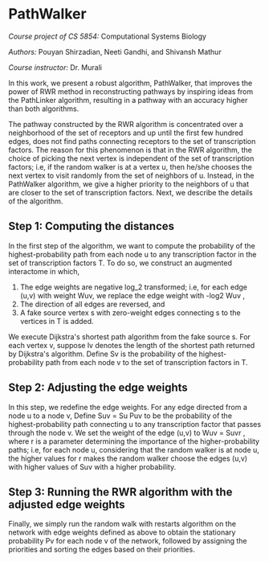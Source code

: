 # PathWalker

*Course project of CS 5854:* Computational Systems Biology

*Authors:* Pouyan Shirzadian, Neeti Gandhi, and Shivansh Mathur

*Course instructor:* Dr. Murali

In this work, we present a robust algorithm, PathWalker, that improves the power of RWR method in reconstructing pathways by inspiring ideas from the PathLinker algorithm, resulting in a pathway with an accuracy higher than both algorithms.

The pathway constructed by the RWR algorithm is concentrated over a neighborhood of the set of receptors and up until the first few hundred edges, does not find paths connecting receptors to the set of transcription factors. The reason for this phenomenon is that in the RWR algorithm, the choice of picking the next vertex is independent of the set of transcription factors; i.e, if the random walker is at a vertex u, then he/she chooses the next vertex to visit randomly from the set of neighbors of u. Instead, in the PathWalker algorithm, we give a higher priority to the neighbors of u that are closer to the set of transcription factors. Next, we describe the details of the algorithm.

## Step 1: Computing the distances
In the first step of the algorithm, we want to compute the probability of the highest-probability path from each node u to any transcription factor in the set of transcription factors T. To do so, we construct an augmented interactome in which, 
1. The edge weights are negative log_2 transformed; i.e, for each edge (u,v) with weight Wuv, we replace the edge weight with -log2 Wuv , 
2. The direction of all edges are reversed, and  
3. A fake source vertex s with zero-weight edges connecting s to the vertices in T is added.
   
We execute Dijkstra's shortest path algorithm from the fake source s. For each vertex v, suppose lv denotes the length of the shortest path returned by Dijkstra's algorithm. Define Sv is the probability of the highest-probability path from each node v to the set of transcription factors in T.
## Step 2: Adjusting the edge weights
In this step, we redefine the edge weights. For any edge directed from a node u to a node v, Define Suv = Su Puv to be the probability of the highest-probability path connecting u to any transcription factor that passes through the node v. We set the weight of the edge (u,v) to Wuv = Suvr , where r is a parameter determining the importance of the higher-probability paths; i.e, for each node u, considering that the random walker is at node u, the higher values for r makes the random walker choose the edges (u,v) with higher values of Suv with a higher probability. 
## Step 3: Running the RWR algorithm with the adjusted edge weights 
Finally, we simply run the random walk with restarts algorithm on the network with edge weights defined as above to obtain the stationary probability Pv for each node v of the network, followed by assigning the priorities and sorting the edges based on their priorities.

